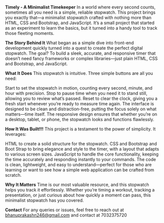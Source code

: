 **Timely - A Minimalist Timekeeper**
In a world where every second counts, sometimes all you need is a simple, reliable stopwatch. This project brings you exactly that—a minimalist 
stopwatch crafted with nothing more than HTML, CSS and Bootstrap, and JavaScript. It’s a small project that started as an experiment to learn the basics, but it turned into a handy tool to track those fleeting moments.

**The Story Behind It**
What began as a simple dive into front-end development quickly turned into a quest to create the perfect digital stopwatch. 
The goal? To build a sleek, accurate, and responsive timer that doesn’t need fancy frameworks or complex libraries—just plain HTML, CSS and Bootstrap, and JavaScript.

**What It Does**
This stopwatch is intuitive. Three simple buttons are all you need:

Start to set the stopwatch in motion, counting every second, minute, and hour with precision.
Stop to pause time when you need it to stand still, allowing you to review what’s passed.
Reset to clear the clock, giving you a fresh start whenever you’re ready to measure time again.
The interface is designed to be clean and distraction-free, putting the focus solely on what matters—time itself. 
The responsive design ensures that whether you’re on a desktop, tablet, or phone, the stopwatch looks and functions flawlessly.

**How It Was Built!!!**
This project is a testament to the power of simplicity. It leverages:

HTML to create a solid structure for the stopwatch.
CSS and Bootstrap and Boot Strap to bring elegance and style to the timer, with a layout that adapts to various screen sizes.
JavaScript to handle the core functionality, keeping the time accurately and responding instantly to your commands.
The code is clean, lightweight, and easy to understand—perfect for those who are learning or want to see how a simple web application can be
crafted from scratch.

**Why It Matters**
Time is our most valuable resource, and this stopwatch helps you track it effortlessly. Whether you’re timing a workout, tracking a presentation, 
or just curious about how quickly a moment can pass, this minimalist stopwatch has you covered.

**Contact**
For any queries or issues, feel free to reach out at bhanuprakashn246@gmail.com and contact at 7032375720






